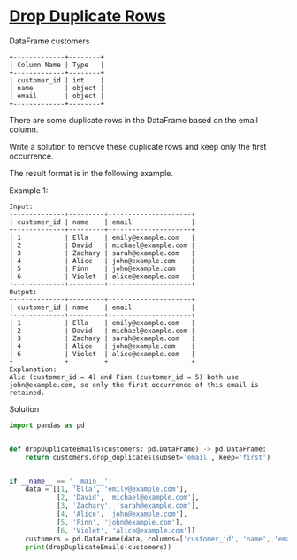 # [Drop Duplicate Rows](https://leetcode.com/problems/drop-duplicate-rows/description/)

DataFrame customers
```
+-------------+--------+
| Column Name | Type   |
+-------------+--------+
| customer_id | int    |
| name        | object |
| email       | object |
+-------------+--------+
```
There are some duplicate rows in the DataFrame based on the email column.

Write a solution to remove these duplicate rows and keep only the first occurrence.

The result format is in the following example.

Example 1:
```
Input:
+-------------+---------+---------------------+
| customer_id | name    | email               |
+-------------+---------+---------------------+
| 1           | Ella    | emily@example.com   |
| 2           | David   | michael@example.com |
| 3           | Zachary | sarah@example.com   |
| 4           | Alice   | john@example.com    |
| 5           | Finn    | john@example.com    |
| 6           | Violet  | alice@example.com   |
+-------------+---------+---------------------+
Output:  
+-------------+---------+---------------------+
| customer_id | name    | email               |
+-------------+---------+---------------------+
| 1           | Ella    | emily@example.com   |
| 2           | David   | michael@example.com |
| 3           | Zachary | sarah@example.com   |
| 4           | Alice   | john@example.com    |
| 6           | Violet  | alice@example.com   |
+-------------+---------+---------------------+
Explanation:
Alic (customer_id = 4) and Finn (customer_id = 5) both use john@example.com, so only the first occurrence of this email is retained.
```
Solution
```python
import pandas as pd


def dropDuplicateEmails(customers: pd.DataFrame) -> pd.DataFrame:
    return customers.drop_duplicates(subset='email', keep='first')


if __name__ == '__main__':
    data = [[1, 'Ella', 'emily@example.com'],
            [2, 'David', 'michael@example.com'],
            [3, 'Zachary', 'sarah@example.com'],
            [4, 'Alice', 'john@example.com'],
            [5, 'Finn', 'john@example.com'],
            [6, 'Violet', 'alice@example.com']]
    customers = pd.DataFrame(data, columns=['customer_id', 'name', 'email'])
    print(dropDuplicateEmails(customers))
```